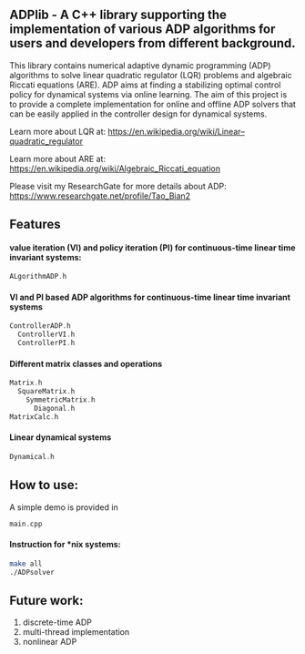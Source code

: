 ADPlib - A C++ library supporting the implementation of various ADP algorithms for users and developers from different background.
------------------------------------------------

This library contains numerical adaptive dynamic programming (ADP) algorithms to solve linear quadratic regulator (LQR) problems and algebraic Riccati equations (ARE). ADP aims at finding a stabilizing optimal control policy for dynamical systems via online learning. The aim of this project is to provide a complete implementation for online and offline ADP solvers that can be easily applied in the controller design for dynamical systems.

Learn more about LQR at: https://en.wikipedia.org/wiki/Linear–quadratic_regulator

Learn more about ARE at: https://en.wikipedia.org/wiki/Algebraic_Riccati_equation

Please visit my ResearchGate for more details about ADP: https://www.researchgate.net/profile/Tao_Bian2

Features
-----------------

#### value iteration (VI) and policy iteration (PI) for continuous-time linear time invariant systems:

```c++
ALgorithmADP.h
```

#### VI and PI based ADP algorithms for continuous-time linear time invariant systems

```c++
ControllerADP.h
  ControllerVI.h
  ControllerPI.h
```

#### Different matrix classes and operations

```c++
Matrix.h
  SquareMatrix.h
    SymmetricMatrix.h
      Diagonal.h
MatrixCalc.h
```

#### Linear dynamical systems

```c++
Dynamical.h
```

How to use:
-----------------
A simple demo is provided in
```c++
main.cpp
```

#### Instruction for \*nix systems:
```bash
make all
./ADPsolver
```

Future work:
-----------------
1. discrete-time ADP
2. multi-thread implementation
3. nonlinear ADP

